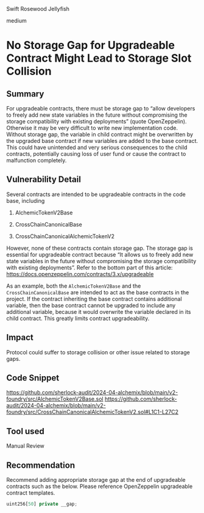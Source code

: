 Swift Rosewood Jellyfish

medium

# No Storage Gap for Upgradeable Contract Might Lead to Storage Slot Collision

## Summary
For upgradeable contracts, there must be storage gap to “allow developers to freely add new state variables in the future without compromising the storage compatibility with existing deployments” (quote OpenZeppelin). Otherwise it may be very difficult to write new implementation code. Without storage gap, the variable in child contract might be overwritten by the upgraded base contract if new variables are added to the base contract. This could have unintended and very serious consequences to the child contracts, potentially causing loss of user fund or cause the contract to malfunction completely.

## Vulnerability Detail
Several contracts are intended to be upgradeable contracts in the code base, including

1. AlchemicTokenV2Base

2. CrossChainCanonicalBase

3. CrossChainCanonicalAlchemicTokenV2

However, none of these contracts contain storage gap. The storage gap is essential for upgradeable contract because “It allows us to freely add new state variables in the future without compromising the storage compatibility with existing deployments”. Refer to the bottom part of this article:
https://docs.openzeppelin.com/contracts/3.x/upgradeable

As an example, both the `AlchemicTokenV2Base` and the `CrossChainCanonicalBase` are intended to act as the base contracts in the project. If the contract inheriting the base contract contains additional variable, then the base contract cannot be upgraded to include any additional variable, because it would overwrite the variable declared in its child contract. This greatly limits contract upgradeability.

## Impact
Protocol could suffer to storage collision or other issue related to storage gaps.
## Code Snippet
https://github.com/sherlock-audit/2024-04-alchemix/blob/main/v2-foundry/src/AlchemicTokenV2Base.sol
https://github.com/sherlock-audit/2024-04-alchemix/blob/main/v2-foundry/src/CrossChainCanonicalAlchemicTokenV2.sol#L1C1-L27C2
## Tool used

Manual Review

## Recommendation
Recommend adding appropriate storage gap at the end of upgradeable contracts such as the below. Please reference OpenZeppelin upgradeable contract templates.

```javascript
uint256[50] private __gap;
```
